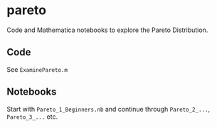 # pareto

Code and Mathematica notebooks to explore the Pareto Distribution.

## Code

See `ExaminePareto.m`

## Notebooks

Start with `Pareto_1_Beginners.nb` and continue through `Pareto_2_...`, `Pareto_3_...` etc.
